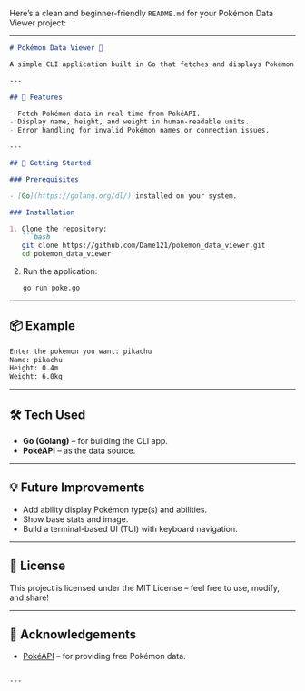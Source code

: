 Here’s a clean and beginner-friendly `README.md` for your Pokémon Data Viewer project:

---

```markdown
# Pokémon Data Viewer 🐉

A simple CLI application built in Go that fetches and displays Pokémon data using the [PokéAPI](https://pokeapi.co/). This tool provides the name, height (in meters), and weight (in kilograms) of any Pokémon you enter.

---

## 🔧 Features

- Fetch Pokémon data in real-time from PokéAPI.
- Display name, height, and weight in human-readable units.
- Error handling for invalid Pokémon names or connection issues.

---

## 🚀 Getting Started

### Prerequisites

- [Go](https://golang.org/dl/) installed on your system.

### Installation

1. Clone the repository:
   ```bash
   git clone https://github.com/Dame121/pokemon_data_viewer.git
   cd pokemon_data_viewer
   ```

2. Run the application:
   ```bash
   go run poke.go
   ```

---

## 📦 Example

```bash
Enter the pokemon you want: pikachu
Name: pikachu
Height: 0.4m 
Weight: 6.0kg
```

---

## 🛠️ Tech Used

- **Go (Golang)** – for building the CLI app.
- **PokéAPI** – as the data source.

---

## 💡 Future Improvements

- Add ability display Pokémon type(s) and abilities.
- Show base stats and image.
- Build a terminal-based UI (TUI) with keyboard navigation.

---

## 📄 License

This project is licensed under the MIT License – feel free to use, modify, and share!

---

## 🙌 Acknowledgements

- [PokéAPI](https://pokeapi.co/) – for providing free Pokémon data.
```

---


